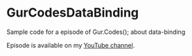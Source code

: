 # GurCodesDataBinding
Sample code for a episode of Gur.Codes(); about data-binding

Episode is available on my [YouTube channel](https://youtu.be/yAu7XjiDMGs).
